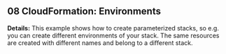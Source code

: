 ## 08 CloudFormation: Environments

**Details:**
This example shows how to create parameterized stacks, so e.g. you can create different environments of your stack.
The same resources are created with different names and belong to a different stack.